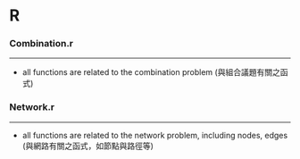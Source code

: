 # R

<script type="text/javascript" src="../js/general.js"></script>

### Combination.r
---

* all functions are related to the combination problem (與組合議題有關之函式)

### Network.r
---

* all functions are related to the network problem, including nodes, edges (與網路有關之函式，如節點與路徑等)